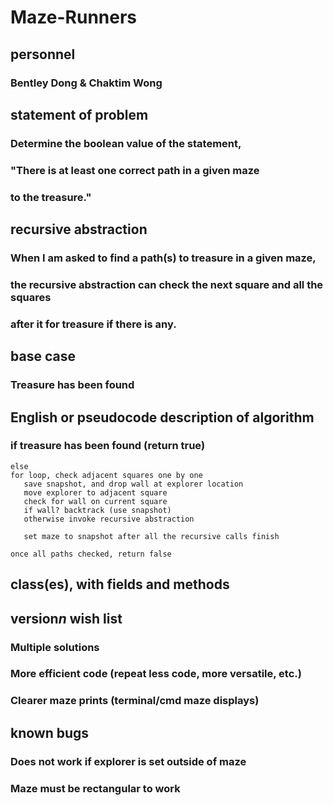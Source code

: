 # Maze-Runners

## personnel
### Bentley Dong & Chaktim Wong

## statement of problem
### Determine the boolean value of the statement,
### "There is at least one correct path in a given maze
### to the treasure."

## recursive abstraction
### When I am asked to find a path(s) to treasure in a given maze,
### the recursive abstraction can check the next square and all the squares
### after it for treasure if there is any.

## base case
### Treasure has been found

## English or pseudocode description of algorithm

### if treasure has been found (return true)
    else
	for loop, check adjacent squares one by one
	   save snapshot, and drop wall at explorer location
	   move explorer to adjacent square
	   check for wall on current square
	   if wall? backtrack (use snapshot)
	   otherwise invoke recursive abstraction

	   set maze to snapshot after all the recursive calls finish

	once all paths checked, return false

## class(es), with fields and methods

## version*n* wish list
### Multiple solutions
### More efficient code (repeat less code, more versatile, etc.)
### Clearer maze prints (terminal/cmd maze displays)
###

## known bugs
### Does not work if explorer is set outside of maze
### Maze must be rectangular to work
